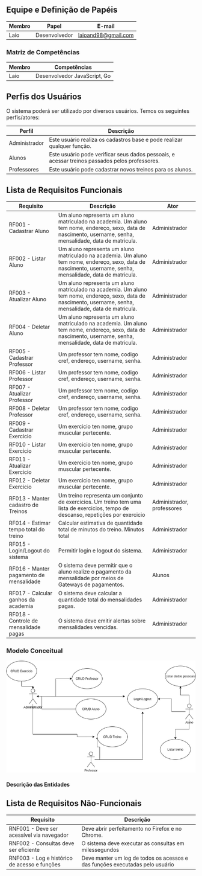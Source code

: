 ## Equipe e Definição de Papéis

Membro     |     Papel   |   E-mail   |
---------  | ----------- | ---------- |
Laio    |  Desenvolvedor  | laioand98@gmail.com


### Matriz de Competências

Membro     |     Competências   |
---------  | ----------- |
Laio    | Desenvolvedor JavaScript, Go |

## Perfis dos Usuários

O sistema poderá ser utilizado por diversos usuários. Temos os seguintes perfis/atores:

Perfil                                 | Descrição   |
---------                              | ----------- |
Administrador | Este usuário realiza os cadastros base e pode realizar qualquer função.
Alunos | Este usuário pode verificar seus dados pessoais, e acessar treinos passados pelos professores.
Professores | Este usuário pode cadastrar novos treinos para os alunos.

## Lista de Requisitos Funcionais

Requisito                                 | Descrição   | Ator |
---------                                 | ----------- | ---------- |
RF001 - Cadastrar Aluno | Um aluno representa um aluno matriculado na academia. Um aluno tem nome, endereço, sexo, data de nascimento, username, senha, mensalidade, data de matricula. | Administrador |
RF002 - Listar Aluno | Um aluno representa um aluno matriculado na academia. Um aluno tem nome, endereço, sexo, data de nascimento, username, senha, mensalidade, data de matricula. | Administrador |
RF003 - Atualizar Aluno | Um aluno representa um aluno matriculado na academia. Um aluno tem nome, endereço, sexo, data de nascimento, username, senha, mensalidade, data de matricula. | Administrador |
RF004 - Deletar Aluno | Um aluno representa um aluno matriculado na academia. Um aluno tem nome, endereço, sexo, data de nascimento, username, senha, mensalidade, data de matricula. | Administrador |
RF005 - Cadastrar Professor | Um professor tem nome, codigo cref, endereço, username, senha. | Administrador |
RF006 - Listar Professor | Um professor tem nome, codigo cref, endereço, username, senha. | Administrador |
RF007 - Atualizar Professor | Um professor tem nome, codigo cref, endereço, username, senha. | Administrador |
RF008 - Deletar Professor | Um professor tem nome, codigo cref, endereço, username, senha. | Administrador |
RF009 - Cadastrar Exercicio | Um exercicio ten nome, grupo muscular pertecente. | Administrador|
RF010 - Listar Exercicio | Um exercicio ten nome, grupo muscular pertecente. | Administrador|
RF011 - Atualizar Exercicio | Um exercicio ten nome, grupo muscular pertecente. | Administrador|
RF012 - Deletar Exercicio | Um exercicio ten nome, grupo muscular pertecente. | Administrador|
RF013 - Manter cadastro de Treinos | Um treino representa um conjunto de exercicios. Um treino tem uma lista de exercicios, tempo de descanso, repetições por exercicio | Administrador, professores |
RF014 - Estimar tempo total do treino| Calcular estimativa de quantidade total de minutos do treino. Minutos total | Administrador |
RF015 - Login/Logout do sistema |Permitir login e logout do sistema. | Administrador |
RF016 - Manter pagamento de mensalidade | O sistema deve permitir que o aluno realize o pagamento da mensalidade por meios de Gateways de pagamentos. | Alunos |
RF017 - Calcular ganhos da academia | O sistema deve calcular a quantidade total do mensalidades pagas. | Administrador |
RF018 - Controle de mensalidade pagas| O sistema deve emitir alertas sobre mensalidades vencidas. | Administrador |


### Modelo Conceitual

![UML](uml.png)

#### Descrição das Entidades

## Lista de Requisitos Não-Funcionais

Requisito                                 | Descrição   |
---------                                 | ----------- |
RNF001 - Deve ser acessível via navegador | Deve abrir perfeitamento no Firefox e no Chrome. |
RNF002 - Consultas deve ser eficiente | O sistema deve executar as consultas em milessegundos |
RNF003 - Log e histórico de acesso e funções | Deve manter um log de todos os acessos e das funções executadas pelo usuário |
